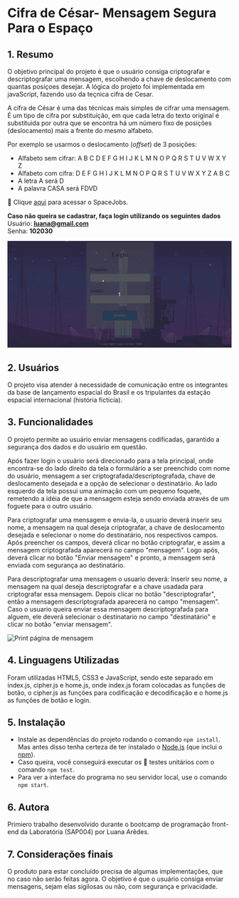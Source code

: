 # Cifra de César- Mensagem Segura Para o Espaço

## 1. Resumo

 
O objetivo principal do projeto é que o usuário consiga criptografar e descriptografar uma mensagem, escolhendo a chave de deslocamento com quantas posiçoes desejar. A lógica do projeto foi implementada em javaScript, fazendo uso da teçnica cifra de Cesar.

A cifra de César é uma das técnicas mais simples de cifrar uma mensagem. É um
tipo de cifra por substituição, em que cada letra do texto original é
substituida por outra que se encontra há um número fixo de posições
(deslocamento) mais a frente do mesmo alfabeto.

Por exemplo se usarmos o deslocamento (_offset_) de 3 posições:

- Alfabeto sem cifrar: A B C D E F G H I J K L M N O P Q R S T U V W X Y Z
- Alfabeto com cifra: D E F G H I J K L M N O P Q R S T U V W X Y Z A B C
- A letra A será D
- A palavra CASA será FDVD


:pushpin: Clique [aqui](https://luana-aredes.github.io/SAP004-cipher/) para acessar o SpaceJobs.

**Caso não queira se cadastrar, faça login utilizando os seguintes dados**  
Usuário: **luana@gmail.com**  
Senha: **102030** 

![Print página inicial- Login](home_page.gif)
 
## 2. Usuários
 
 O projeto visa atender á necessidade de comunicação entre os integrantes da base de lançamento espacial do Brasil e os tripulantes da estação espacial internacional (história ficticia). 

## 3. Funcionalidades
O projeto permite ao usuário enviar mensagens codificadas, garantido a segurança dos dados e do usuário em questão.   

Após fazer login o usuário será direcionado para a tela principal, onde encontra-se do lado direito da tela o formulário a ser preenchido com nome do usuário, mensagem a ser criptografada/descriptografada, chave de deslocamento desejada e a opção de selecionar o destinatário.
Ao lado esquerdo da tela possui uma animação com um pequeno foquete, remetendo a idéia de que a mensagem esteja sendo enviada através de um foguete para o outro usuário.  

Para criptografar uma mensagem e envia-la, o usuario deverá inserir seu nome, a mensagem na qual deseja criptografar, a chave de deslocamento desejada e selecionar o nome do destinatário, nos respectivos campos. Após preencher os campos, deverá clicar no botão criptografar, e assim a mensagem criptografada aparecerá no campo "mensagem". Logo após, deverá clicar no botão "Enviar mensagem" e pronto, a mensagem será enviada com segurança ao destinatário.

Para descriptografar uma mensagem o usuario deverá:
Inserir seu nome, a mensagem na qual deseja descriptografar e a chave usadada para criptografar essa mensagem. Depois clicar no botão "descriptografar", então a mensagem descriptografada aparecerá no campo "mensagem". Caso o usuario queira enviar essa mensagem descriptografada para alguem, ele deverá selecionar o destinatario no campo "destinatário" e clicar no botão "enviar mensagem".  


![Print página de mensagem](message_page.gif)

## 4. Linguagens Utilizadas

Foram utilizadas HTML5, CSS3 e JavaScript, sendo este separado em index.js, cipher.js e home.js, onde index.js foram colocadas as funções de botão, o cipher.js as funções para codificação e decodificação e o home.js as funções de botão e login.

## 5. Instalação

- Instale as dependências do projeto rodando o comando `npm install`. Mas
  antes disso tenha certeza de ter instalado o [Node.js](https://nodejs.org/)
  (que inclui o [npm](https://docs.npmjs.com/)).
- Caso queira, você conseguirá executar os :traffic_light: testes
  unitários com o comando `npm test`.
- Para ver a interface do programa no seu servidor local, use o comando `npm start`.

## 6. Autora

Primiero trabalho desenvolvido durante o bootcamp de programação front-end da Laboratória (SAP004) por Luana Arêdes.

## 7. Considerações finais

O produto para estar concluído precisa de algumas implementações, que no caso não serão feitas agora. O objetivo é que o usuário consiga enviar mensagens, sejam elas sigilosas ou não, com segurança e privacidade.

